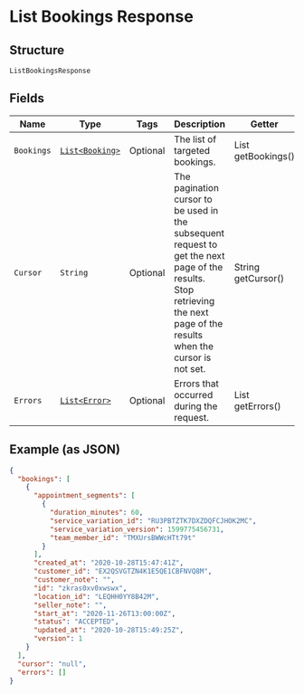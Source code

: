 
# List Bookings Response

## Structure

`ListBookingsResponse`

## Fields

| Name | Type | Tags | Description | Getter |
|  --- | --- | --- | --- | --- |
| `Bookings` | [`List<Booking>`](/doc/models/booking.md) | Optional | The list of targeted bookings. | List<Booking> getBookings() |
| `Cursor` | `String` | Optional | The pagination cursor to be used in the subsequent request to get the next page of the results. Stop retrieving the next page of the results when the cursor is not set. | String getCursor() |
| `Errors` | [`List<Error>`](/doc/models/error.md) | Optional | Errors that occurred during the request. | List<Error> getErrors() |

## Example (as JSON)

```json
{
  "bookings": [
    {
      "appointment_segments": [
        {
          "duration_minutes": 60,
          "service_variation_id": "RU3PBTZTK7DXZDQFCJHOK2MC",
          "service_variation_version": 1599775456731,
          "team_member_id": "TMXUrsBWWcHTt79t"
        }
      ],
      "created_at": "2020-10-28T15:47:41Z",
      "customer_id": "EX2QSVGTZN4K1E5QE1CBFNVQ8M",
      "customer_note": "",
      "id": "zkras0xv0xwswx",
      "location_id": "LEQHH0YY8B42M",
      "seller_note": "",
      "start_at": "2020-11-26T13:00:00Z",
      "status": "ACCEPTED",
      "updated_at": "2020-10-28T15:49:25Z",
      "version": 1
    }
  ],
  "cursor": "null",
  "errors": []
}
```

